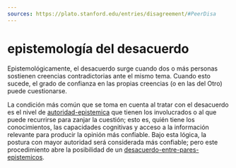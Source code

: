 ```yaml
---
sources: https://plato.stanford.edu/entries/disagreement/#PeerDisa
---
```


# epistemología del desacuerdo

Epistemológicamente, el desacuerdo surge cuando dos o más personas sostienen creencias contradictorias ante el mismo tema. Cuando esto sucede, el grado de confianza en las propias creencias (o en las del Otro) puede cuestionarse.

La condición más común que se toma en cuenta al tratar con el desacuerdo es el nivel de [autoridad-epistemica](autoridad-epistemica.md) que tienen los involucrados o al que puede recurrirse para zanjar la cuestión; esto es, quién tiene los conocimientos, las capacidades cognitivas y acceso a la información relevante para producir la opinión más confiable. Bajo esta lógica, la postura con mayor autoridad será considerada más confiable; pero este procedimiento abre la posibilidad de un [desacuerdo-entre-pares-epistemicos](desacuerdo-entre-pares-epistemicos.md).
